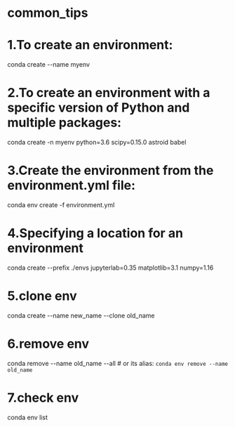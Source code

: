 # common_tips


# 1.To create an environment:

conda create --name myenv

# 2.To create an environment with a specific version of Python and multiple packages:

conda create -n myenv python=3.6 scipy=0.15.0 astroid babel

# 3.Create the environment from the environment.yml file:

conda env create -f environment.yml

# 4.Specifying a location for an environment

conda create --prefix ./envs jupyterlab=0.35 matplotlib=3.1 numpy=1.16

# 5.clone env

conda create --name new_name --clone old_name

# 6.remove env

conda remove --name old_name --all # or its alias: `conda env remove --name old_name`

# 7.check env

conda env list

